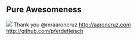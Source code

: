 ##  Pure Awesomeness
![](http://www.reactiongifs.com/wp-content/uploads/2013/12/aVOSkIC.gif)
Thank you
@mraaroncruz
http://aaroncruz.com
http://github.com/pferdefleisch
